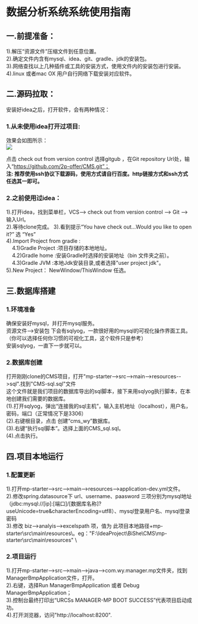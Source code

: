 # 数据分析系统系统使用指南
## 一.前提准备：
1).解压“资源文件”压缩文件到任意位置。  \
2).确定文件内含有mysql、idea、git、gradle、jdk的安装包。 \
3).网络查找以上几种插件或工具的安装方式，使用文件内的安装包进行安装。 \
4).linux 或者mac OX 用户自行网络下载安装对应软件。 

## 二.源码拉取：
安装好idea之后，打开软件，会有两种情况： 
### 1.从未使用idea打开过项目:
效果会如图所示： \
<img src="https://img-blog.csdn.net/20180115161626420?watermark/2/text/aHR0cDovL2Jsb2cuY3Nkbi5uZXQvY2llbnZlbg==/font/5a6L5L2T/fontsize/400/fill/I0JBQkFCMA==/dissolve/70/gravity/SouthEast"/>

点击 check out from version control 选择gitgub  ，在Git repository Url处，输入“https://github.com/2p-offer/CMS.git”；  \
**注: 推荐使用ssh协议下载源码，使用方式请自行百度。http链接方式和ssh方式任选其一即可。**
### 2.之前使用过idea：
1).打开idea，找到菜单栏，VCS--> check out from version control --> Git -->输入Url。  \
2).等待clone完成。
3).看到提示“You have check out...Would you like to open it?”  选 “Yes”  \
4).Import Project from gradle :   \
&nbsp; &nbsp; 4.1)Gradle Project :项目存储的本地地址。  \
&nbsp; &nbsp; 4.2)Gradle home :安装Gradle时选择的安装地址（bin 文件夹之前）。  \
&nbsp; &nbsp; 4.3)Gradle JVM :本地Jdk安装目录,或者选择"user project jdk"。  \
5).New Project： NewWindow/ThisWindow  任选。  
## 三.数据库搭建
### 1.环境准备 
确保安装好mysql，并打开mysql服务。   \
资源文件-->安装包 下会有sqlyog，一款很好用的mysql的可视化操作界面工具。（你可以选择任何你习惯的可视化工具，这个软件只是参考）  \
安装sqlyog，一直下一步就可以。  
### 2.数据库创建
打开刚刚clone的CMS项目，打开"mp-starter-->src-->main-->resources-->sql".找到"CMS-sql.sql"文件  \
这个文件就是我们项目的数据库导出的sql脚本，接下来用sqlyog执行脚本，在本地创建我们需要的数据库。  \
(1).打开sqlyog，弹出“连接我的sql主机”，输入主机地址（localhost），用户名，密码，端口（正常情况下是3306）  \
(2).右键根目录，点击 创建“cms_wy”数据库。  \
(3).右键“执行sql脚本”。选择上面的CMS_sql.sql。  \
(4).点击执行。  
## 四.项目本地运行
### 1.配置更新
1).打开mp-starter-->src-->main-->resources-->application-dev.yml文件。  \
2).修改spring.datasource下 url、username、paasword 三项分别为mysql地址（jdbc:mysql://[ip]:[端口]/[数据库名称]?useUnicode=true&characterEncoding=utf8）、mysql登录用户名、mysql登录密码  \
3).修改 biz-->analyis-->excelspath 项，值为 此项目本地路径+mp-starter\src\main\resources\。eg："F:\IdeaProject\BiShe\CMS\mp-starter\src\main\resources\"  \
### 2.项目运行
1).打开mp-starter-->src-->main-->java-->com.wy.manager.mp文件夹，找到ManagerBmpApplication文件，打开。  \
2).右键，选择Run ManagerBmpApplication  或者 Debug ManagerBmpApplication；  \
3).控制台最终打印出“URCSs MANAGER-MP BOOT SUCCESS”代表项目启动成功。  \
4).打开浏览器，访问"http://localhost:8200".




